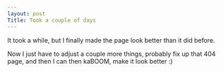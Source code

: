 ```yaml
---
layout: post
Title: Took a couple of days
---
```


It took a while, but I finally made the page look better than it did before.

Now I just have to adjust a couple more things, probably fix up that 404 page,
and then I can then kaBOOM, make it look better :)
